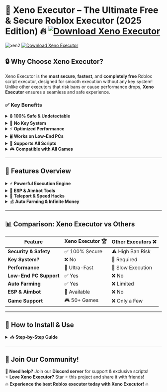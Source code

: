 # 🚀 **Xeno Executor – The Ultimate Free & Secure Roblox Executor (2025 Edition)** 🔥  [![Download Xeno Executor](https://img.shields.io/badge/Download-Xeno_Executor-red?style=for-the-badge&logo=download)]() 
 
![xen2](https://github.com/user-attachments/assets/39b4b0c4-cb6c-499b-87ee-fecba328242d)
[![Download Xeno Executor](https://img.shields.io/badge/Download-Xeno_Executor-red?style=for-the-badge&logo=download)]() 

 

## 🔒 **Why Choose Xeno Executor?**  
Xeno Executor is the **most secure**, **fastest**, and **completely free** Roblox script executor, designed for smooth execution without any key system! Unlike other executors that risk bans or cause performance drops, **Xeno Executor** ensures a seamless and safe experience.  

### ✅ **Key Benefits**  
<details>  
  <summary>🔒 <strong>100% Safe & Undetectable</strong></summary>  
   Advanced security updates to bypass anti-cheats.  
   No risk of bans or detection.  
</details>  

<details>  
  <summary>🔑 <strong>No Key System</strong></summary>  
   No annoying verifications.  
   Instant access with a single click.  
</details>  

<details>  
  <summary>⚡ <strong>Optimized Performance</strong></summary>  
   Ultra-fast execution with minimal lag.  
   Designed for smooth and stable gameplay.  
</details>  

<details>  
  <summary>🖥️ <strong>Works on Low-End PCs</strong></summary>  
   No high-end hardware required.  
   Runs efficiently on any system without slowing down Roblox.  
</details>  

<details>  
  <summary>📝 <strong>Supports All Scripts</strong></summary>  
  - Works with LuaU and advanced scripts.  
   Universal compatibility with major script hubs.  
</details>  

<details>  
  <summary>🎮 <strong>Compatible with All Games</strong></summary>  
   Works flawlessly on **Blox Fruits, Pet Simulator X, Arsenal, Doors, and more!**  
   Regular updates for new game patches.  
</details>  

---  

## 📂 **Features Overview**  
<details>  
  <summary>⚡ <strong>Powerful Execution Engine</strong></summary>  
   Fast & efficient script execution.  
   Supports LuaU & advanced scripts.  
   Stable & crash-free experience.  
</details>  

<details>  
  <summary>🎯 <strong>ESP & Aimbot Tools</strong></summary>  
   Wallhack & enemy tracking.  
   Silent Aim & customizable aimbot.  
</details>  

<details>  
  <summary>🚀 <strong>Teleport & Speed Hacks</strong></summary>  
   Instant teleportation across maps.  
   Fly mode & super-speed options.  
</details>  

<details>  
  <summary>💰 <strong>Auto Farming & Infinite Money</strong></summary>  
   Auto XP & money farming.  
   Instant collection of rare items.  
</details>  

---  

## 📊 **Comparison: Xeno Executor vs Others**  
| **Feature**            | **Xeno Executor 🏆** | **Other Executors ❌** |  
|-------------------|----------------|----------------|  
| **Security & Safety** | ✅ 100% Secure | ⚠️ High Ban Risk |  
| **Key System?**      | ❌ No | 🔑 Required |  
| **Performance**      | 🚀 Ultra-Fast | 🐢 Slow Execution |  
| **Low-End PC Support** | ✅ Yes | ❌ No |  
| **Auto Farming**    | ✅ Yes | ❌ Limited |  
| **ESP & Aimbot**    | 🎯 Available | ❌ No |  
| **Game Support**    | 🎮 50+ Games | ❌ Only a Few |  

---  

## 🔧 **How to Install & Use**  
<details>  
  <summary>📥 <strong>Step-by-Step Guide</strong></summary>  
  1. **Download Xeno Executor** using the button above. 
  2. **Run Xeno Executor** and inject it into **Roblox**.  
  3. **Load your favorite scripts** (supports all LuaU scripts).  
  4. **Execute & enjoy!** 🚀  
</details>  

---  

## 🌟 **Join Our Community!**  
💬 **Need help?** Join our **Discord server** for support & exclusive scripts!  
⭐ **Love Xeno Executor?** Star ⭐ this project and share it with friends!  
🔥 **Experience the best Roblox executor today with Xeno Executor!** 🔥

